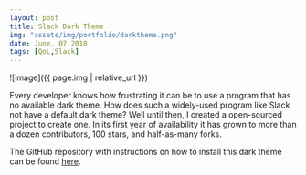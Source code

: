 ```yaml
---
layout: post
title: Slack Dark Theme
img: "assets/img/portfolio/darktheme.png"
date: June, 07 2018
tags: [QoL,Slack]
---
```


![image]({{ page.img | relative_url }})

Every developer knows how frustrating it can be to use a program that has no available dark theme. How does such a widely-used program like Slack not have a default dark theme?<!--endexcerpt--> Well until then, I created a open-sourced project to create one. In its first year of availability it has grown to more than a dozen contributors, 100 stars, and half-as-many forks.

The GitHub repository with instructions on how to install this dark theme can be found [here](https://github.com/earlduque/Slack-Dark-Theme).